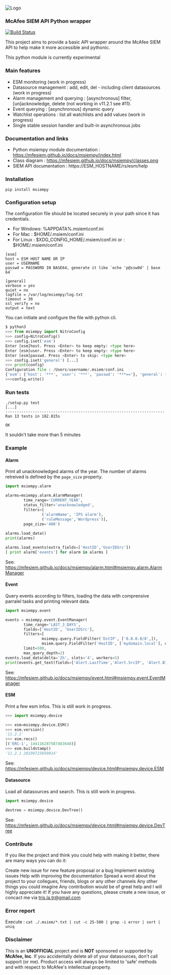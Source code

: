 ![Logo](https://avatars0.githubusercontent.com/u/50667087?s=200&v=4 "Logo") 
### McAfee SIEM API Python wrapper
[![Build Status](https://travis-ci.org/mfesiem/msiempy.svg?branch=master)](https://travis-ci.org/mfesiem/msiempy)

This project aims to provide a basic API wrapper around the McAfee SIEM API to help make it more 
accessible and pythonic.

 This python module is currently experimental 

### Main features
- ESM monitoring (work in progress)
- Datasource management : add, edit, del - including client datasources (work in progress)
- Alarm management and querying : [asynchronous] filter, [un]acknowledge, delete (not working in v11.2.1 see #11).  
- Event querying : [asynchronous] dynamic query
- Watchlist operations : list all watchlists and add values (work in progress)
- Single stable session handler and built-in asynchronous jobs

### Documentation and links
- Python msiempy module documentation : https://mfesiem.github.io/docs/msiempy/index.html
- Class diagram : https://mfesiem.github.io/docs/msiempy/classes.png
- SIEM API documentation : https://ESM_HOSTNAME/rs/esm/help

### Installation 
```
pip install msiempy
```

### Configuration setup
The configuration file should be located securely in your path since it has credentials.
- For Windows:  %APPDATA%\.msiem\conf.ini
- For Mac :     $HOME/.msiem/conf.ini
- For Linux :   $XDG_CONFIG_HOME/.msiem/conf.ini or :   $HOME/.msiem/conf.ini
```
[esm]
host = ESM HOST NAME OR IP
user = USERNAME
passwd = PASSWORD IN BASE64, generate it like `echo 'p@ssw0d' | base 64`

[general]
verbose = yes
quiet = no
logfile = /var/log/msiempy/log.txt
timeout = 30
ssl_verify = no
output = text
```

You can initiate and configure the file with python cli.
```python
$ python3
>>> from msiempy import NitroConfig
>>> config=NitroConfig()
>>> config.iset('esm')
Enter [esm]host. Press <Enter> to keep empty: <type here>
Enter [esm]user. Press <Enter> to keep empty: <type here>
Enter [esm]passwd. Press <Enter> to skip: <type here>
>>> config.iset('general') [...]
>>> print(config)
Configuration file : /Users/username/.msiem/conf.ini
{'esm': {'host': '***', 'user': '***', 'passwd': '***=='}, 'general': {'verbose': 'no', 'quiet': 'False', 'logfile': '', 'timeout': '60', 'ssl_verify': 'no', 'output': 'text'}}
>>>config.write()
```

### Run tests
```
./setup.py test
[...]
----------------------------------------------------------------------
Ran 13 tests in 182.815s

OK
```
It souldn't take more than 5 minutes

### Example

#### Alarm
Print all unacknowledged alarms of the year. The number of alarms retreived is defined by the `page_size` property.
```python
import msiempy.alarm

alarms=msiempy.alarm.AlarmManager(
        time_range='CURRENT_YEAR',
        status_filter='unacknowledged',
        filters=[
                ('alarmName', 'IPS alarm'),
                ('ruleMessage','Wordpress')],
        page_zize='400')
        
alarms.load_data()
print(alarms)

alarms.load_events(extra_fields=['HostID','UserIDSrc'])
[ print alarm['events'] for alarm in alarms ]
```
See: https://mfesiem.github.io/docs/msiempy/alarm.html#msiempy.alarm.AlarmManager

#### Event
Query events according to filters, loading the data with comprensive parralel tasks and printing relevant data.
```python
import msiempy.event

events = msiempy.event.EventManager(
        time_range='LAST_3_DAYS',
        fields=['HostID', 'UserIDSrc'],
        filters=[
                msiempy.query.FieldFilter('DstIP', ['8.8.0.0/8',]),
                msiem.query.FieldFilter('HostID', ['mydomain.local'], operator='CONTAINS') ],
        limit=500,
        max_query_depth=2)
events.load_data(delta='2h', slots='4', workers=5)
print(events.get_text(fields=['Alert.LastTime','Alert.SrcIP', 'Alert.BIN(4', 'Alert.BIN(7)', 'Rule.msg']))
```
See: https://mfesiem.github.io/docs/msiempy/event.html#msiempy.event.EventManager

#### ESM
Print a few esm infos. This is still work in progress.
```python
>>> import msiempy.device

>>> esm=msiempy.device.ESM()
>>> esm.version()
'11.2.1'
>>> esm.recs()
[('ERC-1', 144116287587483648)]
>>> esm.buildstamp()
'11.2.1 20190725050014'
```
See: https://mfesiem.github.io/docs/msiempy/device.html#msiempy.device.ESM

#### Datasource
Load all datasources and search.  This is still work in progress.
```python
import msiempy.device

devtree = msiempy.device.DevTree()
```
See: https://mfesiem.github.io/docs/msiempy/device.html#msiempy.device.DevTree

### Contribute
If you like the project and think you could help with making it better, there are many ways you can do it:

Create new issue for new feature proposal or a bug
Implement existing issues
Help with improving the documentation
Spread a word about the project to your collegues, friends, blogs or any other channels
Any other things you could imagine
Any contribution would be of great help and I will highly appreciate it! If you have any questions, please create a new issue, or concact me via tris.la.tr@gmail.com

### Error report
Execute :
 ```cat ./.msiem/*.txt | cut -c 25-500 | grep -i error | sort | uniq```

### Disclaimer
This is an **UNOFFICIAL** project and is **NOT** sponsored or supported by **McAfee, Inc**. If you accidentally delete all of your datasources, don't call support (or me). Product access will always be limited to 'safe' methods and with respect to McAfee's intellectual property.
